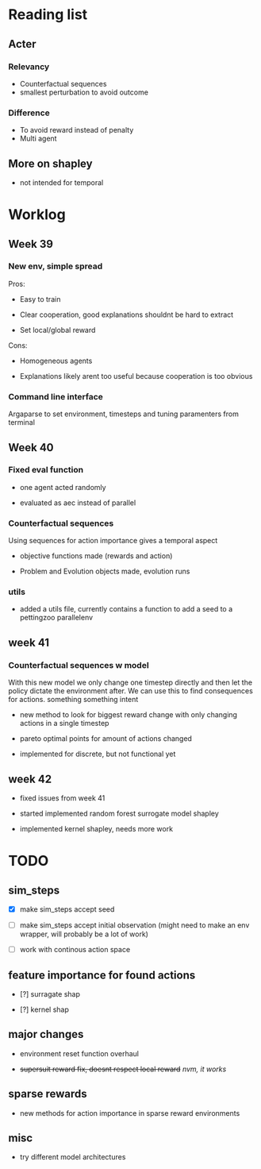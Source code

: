 
# Reading list
## Acter
### Relevancy
* Counterfactual sequences
* smallest perturbation to avoid outcome

### Difference
* To avoid reward instead of penalty
* Multi agent

## More on shapley

* not intended for temporal


# Worklog
## Week 39
### New env, simple spread
Pros:

* Easy to train

* Clear cooperation, good explanations shouldnt be hard to extract

* Set local/global reward

Cons:

* Homogeneous agents

* Explanations likely arent too useful because cooperation is too obvious

### Command line interface
Argaparse to set environment, timesteps and tuning paramenters from terminal


## Week 40
### Fixed eval function

* one agent acted randomly

* evaluated as aec instead of parallel

### Counterfactual sequences

Using sequences for action importance gives a temporal aspect

* objective functions made (rewards and action)

* Problem and Evolution objects made, evolution runs

### utils

* added a utils file, currently contains a function to add a seed to a pettingzoo parallelenv

## week 41
### Counterfactual sequences w model

With this new model we only change one timestep directly and then let the policy dictate the environment after. We can use this to find consequences for actions. something something intent

* new method to look for biggest reward change with only changing actions in a single timestep

* pareto optimal points for amount of actions changed

* implemented for discrete, but not functional yet

## week 42

* fixed issues from week 41

* started implemented random forest surrogate model shapley

* implemented kernel shapley, needs more work

# TODO

## sim\_steps

* [x] make sim\_steps accept seed

* [ ] make sim\_steps accept initial observation (might need to make an env wrapper, will probably be a lot of work)

* [ ] work with continous action space

## feature importance for found actions

* [?] surragate shap

* [?] kernel shap

## major changes

* environment reset function overhaul

* ~~supersuit reward fix, doesnt respect local reward~~ *nvm, it works*

## sparse rewards

* new methods for action importance in sparse reward environments

## misc

* try different model architectures
